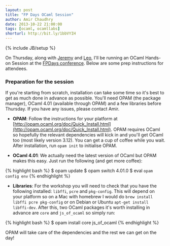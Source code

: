 ```yaml
---
layout: post
title: "FP Days OCaml Session"
author: Amir Chaudhry
date: 2013-10-22 21:00:00
tags: [ocaml, ocamllabs]
shorturl: http://bit.ly/1bbVYIH
---
```

{% include JB/setup %}

On Thursday, along with [Jeremy](https://github.com/yallop) and 
[Leo](http://www.lpw25.net), I'll be running an OCaml Hands-on Session at 
the [FPDays conference](http://fpdays.net/2013/). Below are some prep 
instructions for attendees.

### Preparation for the session 

If you're starting from scratch, installation can take some time so it's 
best to get as much done in advance as possible.  You'll need OPAM (the 
package manager), OCaml 4.01 (available through OPAM) and a few libraries 
before Thursday.  If you have any issues, please contact Amir.

* **OPAM**: Follow the instructions for your platform at [http://opam.ocaml.org/doc/Quick_Install.html](http://opam.ocaml.org/doc/Quick_Install.html). 
OPAM requires OCaml so hopefully the relevant dependencies will kick in and 
you'll get OCaml too (most likely version 3.12).  You can get a cup of 
coffee while you wait. After installation, run `opam init` to initialise OPAM.

* **OCaml 4.01**: We actually need the latest version of OCaml but OPAM 
makes this easy.  Just run the following (and get more coffee):

{% highlight bash %}
$ opam update
$ opam switch 4.01.0
$ eval `opam config env`
{% endhighlight %}

* **Libraries**: For the workshop you will need to check that you have the 
following installed: `libffi`, `pcre` and `pkg-config`.  This will depend on 
your platform so on a Mac with homebrew I would do 
`brew install libffi pcre pkg-config` or on Debian or Ubuntu 
`apt-get install libffi-dev`.  After this, two OCaml packages it's worth 
installing in advance are `core` and `js_of_ocaml` so simply run:

{% highlight bash %}
$ opam install core js_of_ocaml
{% endhighlight %}

OPAM will take care of the dependencies and the rest we can get on the day!
